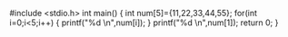 #include <stdio.h>
int main()
{
    int num[5]={11,22,33,44,55};
    for(int i=0;i<5;i++)
    {
        printf("%d \n",num[i]);
    }
     printf("%d \n",num[1]);
     return 0;
}
